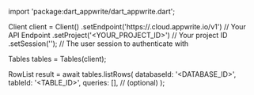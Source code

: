 import 'package:dart_appwrite/dart_appwrite.dart';

Client client = Client()
    .setEndpoint('https://<REGION>.cloud.appwrite.io/v1') // Your API Endpoint
    .setProject('<YOUR_PROJECT_ID>') // Your project ID
    .setSession(''); // The user session to authenticate with

Tables tables = Tables(client);

RowList result = await tables.listRows(
    databaseId: '<DATABASE_ID>',
    tableId: '<TABLE_ID>',
    queries: [], // (optional)
);
